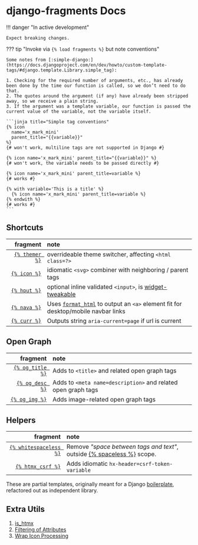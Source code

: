 # django-fragments Docs

!!! danger "In active development"

    Expect breaking changes.

??? tip "Invoke via `{% load fragments %}` but note conventions"

    Some notes from [:simple-django:](https://docs.djangoproject.com/en/dev/howto/custom-template-tags/#django.template.Library.simple_tag):

    1. Checking for the required number of arguments, etc., has already been done by the time our function is called, so we don’t need to do that.
    2. The quotes around the argument (if any) have already been stripped away, so we receive a plain string.
    3. If the argument was a template variable, our function is passed the current value of the variable, not the variable itself.

    ```jinja title="Simple tag conventions"
    {% icon
      name='x_mark_mini'
      parent_title="{{variable}}"
    %}
    {# won't work, multiline tags are not supported in Django #}

    {% icon name='x_mark_mini' parent_title="{{variable}}" %}
    {# won't work, the variable needs to be passed directly #}

    {% icon name='x_mark_mini' parent_title=variable %}
    {# works #}

    {% with variable='This is a title' %}
      {% icon name='x_mark_mini' parent_title=variable %}
    {% endwith %}
    {# works #}
    ```

## Shortcuts

fragment | note
--:|:--
[`{% themer %}`](./fragments/themer.md) | overrideable theme switcher, affecting `<html class=?>`
[`{% icon %}`](./fragments/icon.md) | idiomatic `<svg>` combiner with neighboring / parent tags
[`{% hput %}`](./fragments/hput.md) | optional inline validated `<input>`, is [widget-tweakable](https://github.com/jazzband/django-widget-tweaks)
[`{% nava %}`](./fragments/nava.md#nava) | Uses [`format_html`](https://docs.djangoproject.com/en/dev/ref/utils/#django.utils.html.format_html) to output an `<a>` element fit for desktop/mobile navbar links
[`{% curr %}`](./fragments/nava.md#curr) | Outputs string `aria-current=page` if url is current

## Open Graph

fragment | note
--:|:--
[`{% og_title %}`](./fragments/og.md#og_title) | Adds to `<title>` and related open graph tags
[`{% og_desc %}`](./fragments/og.md#og_desc) | Adds to `<meta name=description>` and related open graph tags
[`{% og_img %}`](./fragments/og.md#og_img) | Adds image-related open graph tags

## Helpers

fragment | note
--:|:--
[`{% whitespaceless %}`](./utils.md#whitespaceless) | Remove _"space between tags and text"_, outside [{% spaceless %}](https://docs.djangoproject.com/en/dev/ref/templates/builtins/#spaceless) scope.
[`{% htmx_csrf %}`](./utils.md#htmx_csrf) | Adds idiomatic `hx-header=csrf-token-variable`

These are partial templates, originally meant for a Django [boilerplate](https://start-django.fly.dev), refactored out as independent library.

## Extra Utils

1. [is_htmx](./utils.md#is_htmx)
2. [Filtering of Attributes](./utils.md#filter-attributes)
3. [Wrap Icon Processing](./utils.md#wrap-icon)
